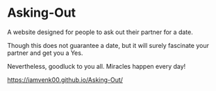 # Asking-Out
A website designed for people to ask out their partner for a date.

Though this does not guarantee a date, but it will surely fascinate your partner and get you a Yes.

Nevertheless, goodluck to you all. Miracles happen every day!

https://iamvenk00.github.io/Asking-Out/
